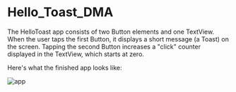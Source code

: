 # Hello_Toast_DMA

The HelloToast app consists of two Button elements and one TextView. When the user taps the first Button, it displays a short message (a Toast) on the screen. Tapping the second Button increases a "click" counter displayed in the TextView, which starts at zero.

Here's what the finished app looks like:

![app](https://user-images.githubusercontent.com/78063970/111688044-23401f00-8853-11eb-9a70-7f195b7d39b8.gif)

